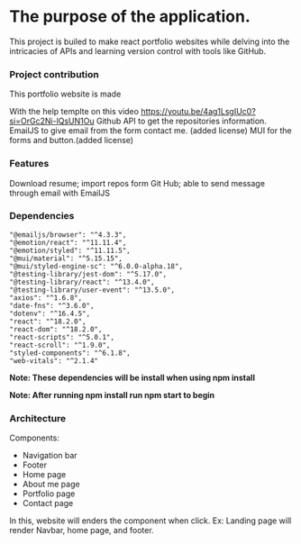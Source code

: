 # The purpose of the application.

This project is builed to make react portfolio websites while delving into the intricacies of APIs and learning version control with tools like GitHub.

### Project contribution

This portfolio website is made

With the help templte on this video https://youtu.be/4ag1LsgIUc0?si=OrGc2Ni-lQsUN1Ou
Github API to get the repositories information.
EmailJS to give email from the form contact me. (added license)
MUI for the forms and button.(added license)

### Features

Download resume;
import repos form Git Hub;
able to send message through email with EmailJS

### Dependencies

    "@emailjs/browser": "^4.3.3",
    "@emotion/react": "^11.11.4",
    "@emotion/styled": "^11.11.5",
    "@mui/material": "^5.15.15",
    "@mui/styled-engine-sc": "^6.0.0-alpha.18",
    "@testing-library/jest-dom": "^5.17.0",
    "@testing-library/react": "^13.4.0",
    "@testing-library/user-event": "^13.5.0",
    "axios": "^1.6.8",
    "date-fns": "^3.6.0",
    "dotenv": "^16.4.5",
    "react": "^18.2.0",
    "react-dom": "^18.2.0",
    "react-scripts": "^5.0.1",
    "react-scroll": "^1.9.0",
    "styled-components": "^6.1.8",
    "web-vitals": "^2.1.4"

**Note: These dependencies will be install when using npm install**

**Note: After running npm install run npm start to begin**

### Architecture

Components:

- Navigation bar
- Footer
- Home page
- About me page
- Portfolio page
- Contact page

In this, website will enders the component when click.
Ex: Landing page will render Navbar, home page, and footer.
